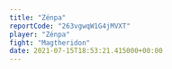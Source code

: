 ```yaml
---
title: "Zénpa"
reportCode: "263vgwqW1G4jMVXT"
player: "Zénpa"
fight: "Magtheridon"
date: 2021-07-15T18:53:21.415000+00:00
---
```

